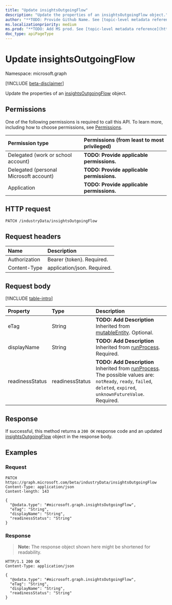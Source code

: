 ```yaml
---
title: "Update insightsOutgoingFlow"
description: "Update the properties of an insightsOutgoingFlow object."
author: "**TODO: Provide Github Name. See [topic-level metadata reference](https://msgo.azurewebsites.net/add/document/guidelines/metadata.html#topic-level-metadata)**"
ms.localizationpriority: medium
ms.prod: "**TODO: Add MS prod. See [topic-level metadata reference](https://msgo.azurewebsites.net/add/document/guidelines/metadata.html#topic-level-metadata)**"
doc_type: apiPageType
---
```


# Update insightsOutgoingFlow
Namespace: microsoft.graph

[!INCLUDE [beta-disclaimer](../../includes/beta-disclaimer.md)]

Update the properties of an [insightsOutgoingFlow](../resources/insightsoutgoingflow.md) object.

## Permissions
One of the following permissions is required to call this API. To learn more, including how to choose permissions, see [Permissions](/graph/permissions-reference).

|Permission type|Permissions (from least to most privileged)|
|:---|:---|
|Delegated (work or school account)|**TODO: Provide applicable permissions.**|
|Delegated (personal Microsoft account)|**TODO: Provide applicable permissions.**|
|Application|**TODO: Provide applicable permissions.**|

## HTTP request

<!-- {
  "blockType": "ignored"
}
-->
``` http
PATCH /industryData/insightsOutgoingFlow
```

## Request headers
|Name|Description|
|:---|:---|
|Authorization|Bearer {token}. Required.|
|Content-Type|application/json. Required.|

## Request body
[!INCLUDE [table-intro](../../includes/update-property-table-intro.md)]


|Property|Type|Description|
|:---|:---|:---|
|eTag|String|**TODO: Add Description** Inherited from [mutableEntity](../resources/mutableentity.md). Optional.|
|displayName|String|**TODO: Add Description** Inherited from [runProcess](../resources/runprocess.md). Required.|
|readinessStatus|readinessStatus|**TODO: Add Description** Inherited from [runProcess](../resources/runprocess.md). The possible values are: `notReady`, `ready`, `failed`, `deleted`, `expired`, `unknownFutureValue`. Required.|



## Response

If successful, this method returns a `200 OK` response code and an updated [insightsOutgoingFlow](../resources/insightsoutgoingflow.md) object in the response body.

## Examples

### Request
<!-- {
  "blockType": "request",
  "name": "update_insightsoutgoingflow"
}
-->
``` http
PATCH https://graph.microsoft.com/beta/industryData/insightsOutgoingFlow
Content-Type: application/json
Content-length: 143

{
  "@odata.type": "#microsoft.graph.insightsOutgoingFlow",
  "eTag": "String",
  "displayName": "String",
  "readinessStatus": "String"
}
```


### Response
>**Note:** The response object shown here might be shortened for readability.
<!-- {
  "blockType": "response",
  "truncated": true
}
-->
``` http
HTTP/1.1 200 OK
Content-Type: application/json

{
  "@odata.type": "#microsoft.graph.insightsOutgoingFlow",
  "eTag": "String",
  "displayName": "String",
  "readinessStatus": "String"
}
```

